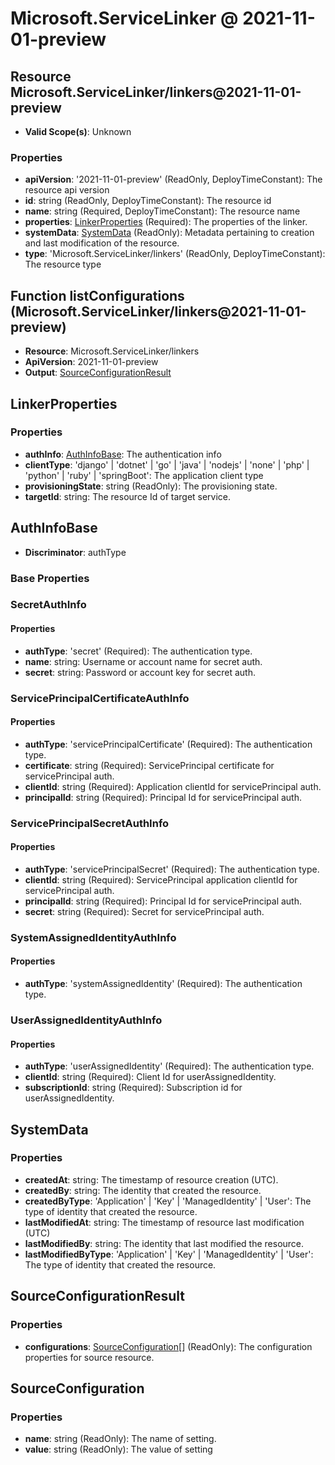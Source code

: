 # Microsoft.ServiceLinker @ 2021-11-01-preview

## Resource Microsoft.ServiceLinker/linkers@2021-11-01-preview
* **Valid Scope(s)**: Unknown
### Properties
* **apiVersion**: '2021-11-01-preview' (ReadOnly, DeployTimeConstant): The resource api version
* **id**: string (ReadOnly, DeployTimeConstant): The resource id
* **name**: string (Required, DeployTimeConstant): The resource name
* **properties**: [LinkerProperties](#linkerproperties) (Required): The properties of the linker.
* **systemData**: [SystemData](#systemdata) (ReadOnly): Metadata pertaining to creation and last modification of the resource.
* **type**: 'Microsoft.ServiceLinker/linkers' (ReadOnly, DeployTimeConstant): The resource type

## Function listConfigurations (Microsoft.ServiceLinker/linkers@2021-11-01-preview)
* **Resource**: Microsoft.ServiceLinker/linkers
* **ApiVersion**: 2021-11-01-preview
* **Output**: [SourceConfigurationResult](#sourceconfigurationresult)

## LinkerProperties
### Properties
* **authInfo**: [AuthInfoBase](#authinfobase): The authentication info
* **clientType**: 'django' | 'dotnet' | 'go' | 'java' | 'nodejs' | 'none' | 'php' | 'python' | 'ruby' | 'springBoot': The application client type
* **provisioningState**: string (ReadOnly): The provisioning state.
* **targetId**: string: The resource Id of target service.

## AuthInfoBase
* **Discriminator**: authType

### Base Properties
### SecretAuthInfo
#### Properties
* **authType**: 'secret' (Required): The authentication type.
* **name**: string: Username or account name for secret auth.
* **secret**: string: Password or account key for secret auth.

### ServicePrincipalCertificateAuthInfo
#### Properties
* **authType**: 'servicePrincipalCertificate' (Required): The authentication type.
* **certificate**: string (Required): ServicePrincipal certificate for servicePrincipal auth.
* **clientId**: string (Required): Application clientId for servicePrincipal auth.
* **principalId**: string (Required): Principal Id for servicePrincipal auth.

### ServicePrincipalSecretAuthInfo
#### Properties
* **authType**: 'servicePrincipalSecret' (Required): The authentication type.
* **clientId**: string (Required): ServicePrincipal application clientId for servicePrincipal auth.
* **principalId**: string (Required): Principal Id for servicePrincipal auth.
* **secret**: string (Required): Secret for servicePrincipal auth.

### SystemAssignedIdentityAuthInfo
#### Properties
* **authType**: 'systemAssignedIdentity' (Required): The authentication type.

### UserAssignedIdentityAuthInfo
#### Properties
* **authType**: 'userAssignedIdentity' (Required): The authentication type.
* **clientId**: string (Required): Client Id for userAssignedIdentity.
* **subscriptionId**: string (Required): Subscription id for userAssignedIdentity.


## SystemData
### Properties
* **createdAt**: string: The timestamp of resource creation (UTC).
* **createdBy**: string: The identity that created the resource.
* **createdByType**: 'Application' | 'Key' | 'ManagedIdentity' | 'User': The type of identity that created the resource.
* **lastModifiedAt**: string: The timestamp of resource last modification (UTC)
* **lastModifiedBy**: string: The identity that last modified the resource.
* **lastModifiedByType**: 'Application' | 'Key' | 'ManagedIdentity' | 'User': The type of identity that created the resource.

## SourceConfigurationResult
### Properties
* **configurations**: [SourceConfiguration](#sourceconfiguration)[] (ReadOnly): The configuration properties for source resource.

## SourceConfiguration
### Properties
* **name**: string (ReadOnly): The name of setting.
* **value**: string (ReadOnly): The value of setting

